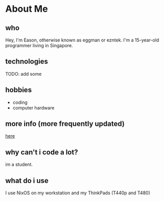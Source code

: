 # About Me

## who

Hey, I'm Eason, otherwise known as eggman or ezntek. I'm a 15-year-old programmer living in Singapore. 

## technologies

TODO: add some

## hobbies

* coding
* computer hardware

## more info (more frequently updated)

[here](https://github.com/ezntek)

## why can't i code a lot?

im a student.

## what do i use

I use NixOS on my workstation and my ThinkPads (T440p and T480)

